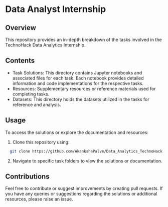 
# Data Analyst Internship 




## Overview 


This repository provides an in-depth breakdown of the tasks involved in the TechnoHack Data Analytics Internship. 
## Contents


* Task Solutions: This directory contains Jupyter notebooks and associated files for each task. Each notebook provides detailed information and code implementations for the respective tasks.
* Resources: Supplementary resources or reference materials used for completing tasks.
* Datasets: This directory holds the datasets utilized in the tasks for reference and analysis.
## Usage 

To access the solutions or explore the documentation and resources:

 1. Clone this repository using:

```bash
  git clone https://github.com/AkankshaPalve/Data_Analytics_TechnoHack.git
```

2. Navigate to specific task folders to view the solutions or documentation.



## Contributions 

Feel free to contribute or suggest improvements by creating pull requests. If you have any queries or suggestions regarding the solutions or additional resources, please raise an issue.
